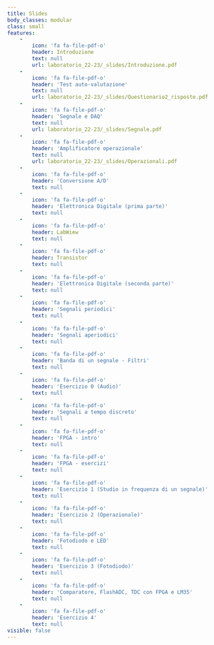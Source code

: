 ```yaml
---
title: Slides
body_classes: modular
class: small
features:
    -
        icon: 'fa fa-file-pdf-o'
        header: Introduzione
        text: null
        url: laboratorio_22-23/_slides/Introduzione.pdf
    -
        icon: 'fa fa-file-pdf-o'
        header: 'Test auto-valutazione'
        text: null
        url: laboratorio_22-23/_slides/Questionario2_risposte.pdf
    -
        icon: 'fa fa-file-pdf-o'
        header: 'Segnale e DAQ'
        text: null
        url: laboratorio_22-23/_slides/Segnale.pdf
    -
        icon: 'fa fa-file-pdf-o'
        header: 'Amplificatore operazionale'
        text: null
        url: laboratorio_22-23/_slides/Operazionali.pdf
    -
        icon: 'fa fa-file-pdf-o'
        header: 'Conversione A/D'
        text: null
    -
        icon: 'fa fa-file-pdf-o'
        header: 'Elettronica Digitale (prima parte)'
        text: null
    -
        icon: 'fa fa-file-pdf-o'
        header: LabWiew
        text: null
    -
        icon: 'fa fa-file-pdf-o'
        header: Transistor
        text: null
    -
        icon: 'fa fa-file-pdf-o'
        header: 'Elettronica Digitale (seconda parte)'
        text: null
    -
        icon: 'fa fa-file-pdf-o'
        header: 'Segnali periodici'
        text: null
    -
        icon: 'fa fa-file-pdf-o'
        header: 'Segnali aperiodici'
        text: null
    -
        icon: 'fa fa-file-pdf-o'
        header: 'Banda di un segnale - Filtri'
        text: null
    -
        icon: 'fa fa-file-pdf-o'
        header: 'Esercizio 0 (Audio)'
        text: null
    -
        icon: 'fa fa-file-pdf-o'
        header: 'Segnali a tempo discreto'
        text: null
    -
        icon: 'fa fa-file-pdf-o'
        header: 'FPGA - intro'
        text: null
    -
        icon: 'fa fa-file-pdf-o'
        header: 'FPGA - esercizi'
        text: null
    -
        icon: 'fa fa-file-pdf-o'
        header: 'Esercizio 1 (Studio in frequenza di un segnale)'
        text: null
    -
        icon: 'fa fa-file-pdf-o'
        header: 'Esercizio 2 (Operazionale)'
        text: null
    -
        icon: 'fa fa-file-pdf-o'
        header: 'Fotodiodo e LED'
        text: null
    -
        icon: 'fa fa-file-pdf-o'
        header: 'Esercizio 3 (Fotodiodo)'
        text: null
    -
        icon: 'fa fa-file-pdf-o'
        header: 'Comparatore, FlashADC, TDC con FPGA e LM35'
        text: null
    -
        icon: 'fa fa-file-pdf-o'
        header: 'Esercizio 4'
        text: null
visible: false
---
```


